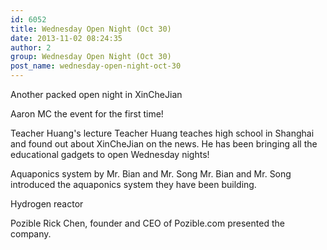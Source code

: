 ```yaml
---
id: 6052
title: Wednesday Open Night (Oct 30)
date: 2013-11-02 08:24:35
author: 2
group: Wednesday Open Night (Oct 30)
post_name: wednesday-open-night-oct-30
---
```


Another packed open night in XinCheJian

Aaron MC the event for the first time!

Teacher Huang's lecture
Teacher Huang teaches high school in Shanghai and found out about XinCheJian on the news. He has been bringing all the educational gadgets to open Wednesday nights!

Aquaponics system by Mr. Bian and Mr. Song
Mr. Bian and Mr. Song introduced the aquaponics system they have been building.

Hydrogen reactor

Pozible
Rick Chen, founder and CEO of Pozible.com presented the company.